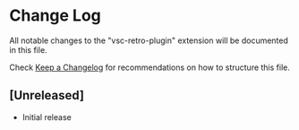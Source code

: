 # Change Log

All notable changes to the "vsc-retro-plugin" extension will be documented in this file.

Check [Keep a Changelog](http://keepachangelog.com/) for recommendations on how to structure this file.

## [Unreleased]

- Initial release